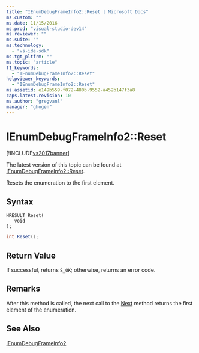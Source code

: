 ```yaml
---
title: "IEnumDebugFrameInfo2::Reset | Microsoft Docs"
ms.custom: ""
ms.date: 11/15/2016
ms.prod: "visual-studio-dev14"
ms.reviewer: ""
ms.suite: ""
ms.technology: 
  - "vs-ide-sdk"
ms.tgt_pltfrm: ""
ms.topic: "article"
f1_keywords: 
  - "IEnumDebugFrameInfo2::Reset"
helpviewer_keywords: 
  - "IEnumDebugFrameInfo2::Reset"
ms.assetid: e149b559-f072-480b-9552-a452b147f3a8
caps.latest.revision: 10
ms.author: "gregvanl"
manager: "ghogen"
---
```

# IEnumDebugFrameInfo2::Reset
[!INCLUDE[vs2017banner](../../../includes/vs2017banner.md)]

The latest version of this topic can be found at [IEnumDebugFrameInfo2::Reset](https://docs.microsoft.com/visualstudio/extensibility/debugger/reference/ienumdebugframeinfo2-reset).  
  
Resets the enumeration to the first element.  
  
## Syntax  
  
```cpp#  
HRESULT Reset(  
   void  
);  
```  
  
```csharp  
int Reset();  
```  
  
## Return Value  
 If successful, returns `S_OK`; otherwise, returns an error code.  
  
## Remarks  
 After this method is called, the next call to the [Next](../../../extensibility/debugger/reference/ienumdebugframeinfo2-next.md) method returns the first element of the enumeration.  
  
## See Also  
 [IEnumDebugFrameInfo2](../../../extensibility/debugger/reference/ienumdebugframeinfo2.md)

